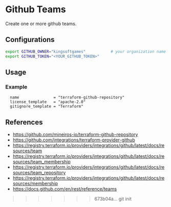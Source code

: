# Github Teams

Create one or more github teams.

## Configurations

```bash
export GITHUB_OWNER="kingsoftgames"           # your organization name 
export GITHUB_TOKEN="<YOUR_GITHUB_TOKEN>"
```

## Usage

### Example

```hcl
  name               = "terraform-github-repository"
  license_template   = "apache-2.0"
  gitignore_template = "Terraform"
```

## References
- https://github.com/mineiros-io/terraform-github-repository
- https://github.com/integrations/terraform-provider-github
- https://registry.terraform.io/providers/integrations/github/latest/docs/resources/team
- https://registry.terraform.io/providers/integrations/github/latest/docs/resources/team_membership
- https://registry.terraform.io/providers/integrations/github/latest/docs/resources/team_repository
- https://registry.terraform.io/providers/integrations/github/latest/docs/resources/membership
- https://docs.github.com/en/rest/reference/teams
>>>>>>> 673b04a... git init
